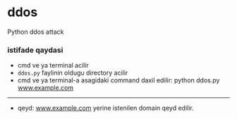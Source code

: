 # ddos
Python ddos attack

### istifade qaydasi

* cmd ve ya terminal acilir
* `ddos.py` faylinin oldugu directory acilir
* cmd ve ya terminal-a asagidaki command daxil edilir:
python ddos.py www.example.com
---
* qeyd: www.example.com yerine istenilen domain qeyd edilir.

